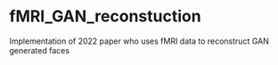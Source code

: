 # fMRI_GAN_reconstuction
Implementation of 2022 paper who uses fMRI data to reconstruct GAN generated faces 
